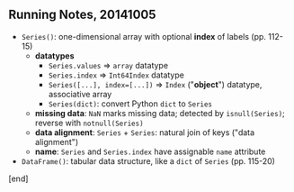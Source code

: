 ## Running Notes, 20141005

 * `Series()`: one-dimensional array with optional **index** of labels (pp. 112-15)
    * **datatypes**
      * `Series.values` => `array` datatype
      * `Series.index` => `Int64Index` datatype
      * `Series([...], index=[...])` => `Index` ("**object**") datatype, associative array
      * `Series(dict)`: convert Python `dict` to `Series`
    * **missing data**: `NaN` marks missing data; detected by `isnull(Series)`; reverse with `notnull(Series)`
    * **data alignment**: `Series` + `Series`: natural join of keys ("data alignment")
    * **name**: `Series` and `Series.index` have assignable `name` attribute
 * `DataFrame()`: tabular data structure, like a `dict` of `Series` (pp. 115-20)
 


[end]